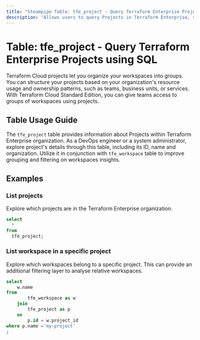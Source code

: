 ```yaml
---
title: "Steampipe Table: tfe_project - Query Terraform Enterprise Projects using SQL"
description: "Allows users to query Projects in Terraform Enterprise, specifically the id and name association."
---
```


# Table: tfe_project - Query Terraform Enterprise Projects using SQL

Terraform Cloud projects let you organize your workspaces into groups. You can structure your projects based on your
organization's resource usage and ownership patterns, such as teams, business units, or services. With Terraform Cloud
Standard Edition, you can give teams access to groups of workspaces using projects.

## Table Usage Guide
The `tfe_project` table provides information about Projects within Terraform Enterprise organization. As a DevOps 
engineer or a system administrator, explore project's details through this table, including its ID, name and organization.
Utilize it in conjunction with `tfe_workspace` table to improve grouping and filtering on workspaces insights.

## Examples

### List projects

Explore which projects are in the Terraform Enterprise organization.

```sql
select
  *
from
  tfe_project;
```

### List workspace in a specific project

Explore which workspaces belong to a specific project. This can provide an additional filtering layer to analyse 
relative workspaces.

```sql
select
    w.name
from
        tfe_workspace as w
    join
        tfe_project as p
    on
        p.id = w.project_id
where p.name ='my-project'
;
```
